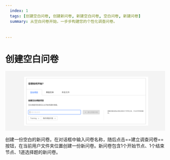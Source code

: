 ```yaml
---
  index: 1
  tags: [创建空白问卷, 创建新问卷, 新建空白问卷, 空白问卷, 新建问卷]
  summary: 从空白问卷开始，一步步构建您的个性化调查问卷。


---
```






# 创建空白问卷

<img src='./assets/01fromBlankSurvey/fromBlankSurvey.png'>

创建一份空白的新问卷。在对话框中输入问卷名称，随后点击==建立调查问卷==按钮，在当前用户文件夹位置创建一份新问卷。新问卷包含1个开始节点、1个结束节点、1道选择题的新问卷。
